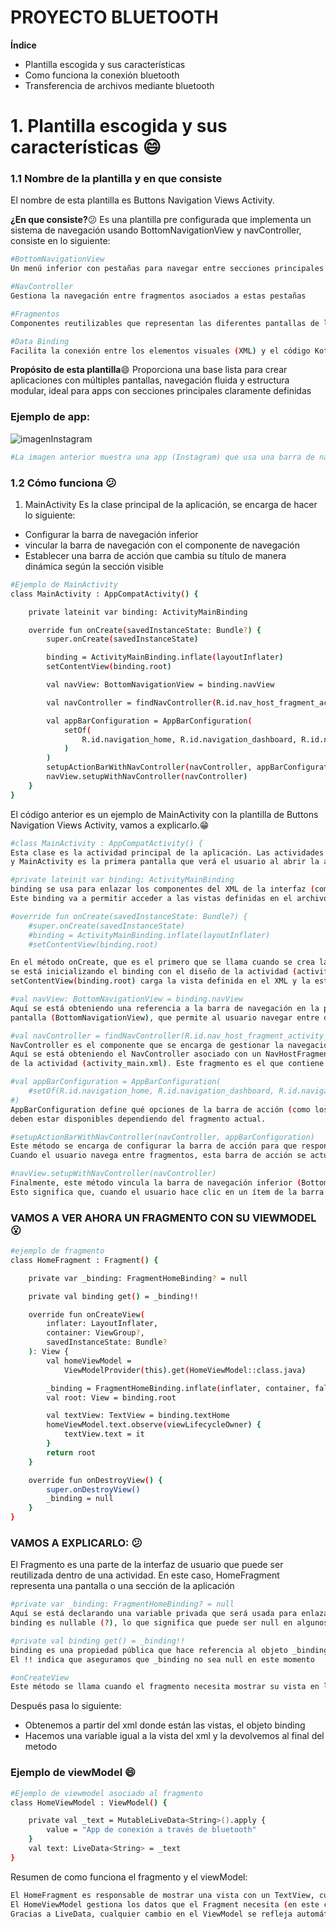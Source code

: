 # PROYECTO BLUETOOTH

**Índice**
- Plantilla escogida y sus características
- Como funciona la conexión bluetooth
- Transferencia de archivos mediante bluetooth

# 1. Plantilla escogida y sus características :smile:

### 1.1 Nombre de la plantilla y en que consiste
El nombre de esta plantilla es Buttons Navigation Views Activity.

**¿En que consiste?**:confused:
Es una plantilla pre configurada que implementa un sistema de navegación usando BottomNavigationView y navController, consiste en lo siguiente:
```bash
#BottomNavigationView
Un menú inferior con pestañas para navegar entre secciones principales de la app como "Home", "Dashboard" y "Notifications".
```

```bash
#NavController
Gestiona la navegación entre fragmentos asociados a estas pestañas
```

```bash
#Fragmentos
Componentes reutilizables que representan las diferentes pantallas de la app
```

```bash
#Data Binding
Facilita la conexión entre los elementos visuales (XML) y el código Kotlin
```


**Propósito de esta plantilla**:smile:
Proporciona una base lista para crear aplicaciones con múltiples pantallas, navegación fluida y estructura modular, ideal para apps con secciones principales claramente definidas


### Ejemplo de app:
![imagenInstagram](https://github.com/user-attachments/assets/e5054c7c-d6e6-4316-8d61-c4927b9f5d79)



```bash
#La imagen anterior muestra una app (Instagram) que usa una barra de navegación para ir entre secciones principales de la app
```

### 1.2 Cómo funciona :confused:

1. MainActivity
Es la clase principal de la aplicación, se encarga de hacer lo siguiente:
- Configurar la barra de navegación inferior
- vincular la barra de navegación con el componente de navegación
- Establecer una barra de acción que cambia su título de manera dinámica según la sección visible

```bash
#Ejemplo de MainActivity
class MainActivity : AppCompatActivity() {

    private lateinit var binding: ActivityMainBinding

    override fun onCreate(savedInstanceState: Bundle?) {
        super.onCreate(savedInstanceState)

        binding = ActivityMainBinding.inflate(layoutInflater)
        setContentView(binding.root)

        val navView: BottomNavigationView = binding.navView

        val navController = findNavController(R.id.nav_host_fragment_activity_main)

        val appBarConfiguration = AppBarConfiguration(
            setOf(
                R.id.navigation_home, R.id.navigation_dashboard, R.id.navigation_notifications
            )
        )
        setupActionBarWithNavController(navController, appBarConfiguration)
        navView.setupWithNavController(navController)
    }
}
```
El código anterior es un ejemplo de MainActivity con la plantilla de Buttons Navigation Views Activity, vamos a explicarlo.:grin:

```bash
#class MainActivity : AppCompatActivity() {
Esta clase es la actividad principal de la aplicación. Las actividades en Android son las pantallas de la aplicación,
y MainActivity es la primera pantalla que verá el usuario al abrir la app.
```

```bash
#private lateinit var binding: ActivityMainBinding
binding se usa para enlazar los componentes del XML de la interfaz (como botones, vistas, etc.) con el código de Kotlin.
Este binding va a permitir acceder a las vistas definidas en el archivo de diseño activity_main.xml
```

```bash
#override fun onCreate(savedInstanceState: Bundle?) {
    #super.onCreate(savedInstanceState)
    #binding = ActivityMainBinding.inflate(layoutInflater)
    #setContentView(binding.root)

En el método onCreate, que es el primero que se llama cuando se crea la actividad,
se está inicializando el binding con el diseño de la actividad (activity_main.xml).
setContentView(binding.root) carga la vista definida en el XML y la establece como la interfaz de la actividad.

```

```bash
#val navView: BottomNavigationView = binding.navView
Aquí se está obteniendo una referencia a la barra de navegación en la parte inferior de la
pantalla (BottomNavigationView), que permite al usuario navegar entre diferentes secciones de la aplicación.
```

```bash
#val navController = findNavController(R.id.nav_host_fragment_activity_main)
NavController es el componente que se encarga de gestionar la navegación entre los fragmentos.
Aquí se está obteniendo el NavController asociado con un NavHostFragment que se encuentra en el layout
de la actividad (activity_main.xml). Este fragmento es el que contiene los fragmentos que se van a mostrar cuando el usuario navegue.
```

```bash
#val appBarConfiguration = AppBarConfiguration(
    #setOf(R.id.navigation_home, R.id.navigation_dashboard, R.id.navigation_notifications)
#)
AppBarConfiguration define qué opciones de la barra de acción (como los botones de retroceso o el menú)
deben estar disponibles dependiendo del fragmento actual.
```

```bash
#setupActionBarWithNavController(navController, appBarConfiguration)
Este método se encarga de configurar la barra de acción para que responda a la navegación del NavController.
Cuando el usuario navega entre fragmentos, esta barra de acción se actualiza automáticamente.
```

```bash
#navView.setupWithNavController(navController)
Finalmente, este método vincula la barra de navegación inferior (BottomNavigationView) con el NavController.
Esto significa que, cuando el usuario hace clic en un ítem de la barra de navegación, el NavController cambia al fragmento correspondiente.
```

### VAMOS A VER AHORA UN FRAGMENTO CON SU VIEWMODEL :open_mouth:

```bash
#ejemplo de fragmento
class HomeFragment : Fragment() {

    private var _binding: FragmentHomeBinding? = null

    private val binding get() = _binding!!

    override fun onCreateView(
        inflater: LayoutInflater,
        container: ViewGroup?,
        savedInstanceState: Bundle?
    ): View {
        val homeViewModel =
            ViewModelProvider(this).get(HomeViewModel::class.java)

        _binding = FragmentHomeBinding.inflate(inflater, container, false)
        val root: View = binding.root

        val textView: TextView = binding.textHome
        homeViewModel.text.observe(viewLifecycleOwner) {
            textView.text = it
        }
        return root
    }

    override fun onDestroyView() {
        super.onDestroyView()
        _binding = null
    }
}
```

### VAMOS A EXPLICARLO: :confused:
El Fragmento es una parte de la interfaz de usuario que puede ser reutilizada dentro de una actividad. En este caso, HomeFragment representa una pantalla o una sección de la aplicación
```bash
#private var _binding: FragmentHomeBinding? = null
Aquí se está declarando una variable privada que será usada para enlazar el fragmento con la vista XML (a través de binding).
binding es nullable (?), lo que significa que puede ser null en algunos momentos.
```

```bash
#private val binding get() = _binding!!
binding es una propiedad pública que hace referencia al objeto _binding.
El !! indica que aseguramos que _binding no sea null en este momento
```

```bash
#onCreateView
Este método se llama cuando el fragmento necesita mostrar su vista en la pantalla
```

Después pasa lo siguiente:
- Obtenemos a partir del xml donde están las vistas, el objeto binding
- Hacemos una variable igual a la vista del xml y la devolvemos al final del metodo

### Ejemplo de viewModel :smile:

```bash
#Ejemplo de viewmodel asociado al fragmento
class HomeViewModel : ViewModel() {

    private val _text = MutableLiveData<String>().apply {
        value = "App de conexión a través de bluetooth"
    }
    val text: LiveData<String> = _text
}
```

Resumen de como funciona el fragmento y el viewModel:
```bash
El HomeFragment es responsable de mostrar una vista con un TextView, cuyo contenido se obtiene del HomeViewModel.
El HomeViewModel gestiona los datos que el Fragment necesita (en este caso, el texto), y garantiza que esos datos sobrevivan a los cambios de configuración.
Gracias a LiveData, cualquier cambio en el ViewModel se refleja automáticamente en el fragmento.
```
